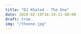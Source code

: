 ```yaml
---
title: "DJ Khaled - The One"
date: 2020-02-19T16:19:11-08:00
draft: true
img: "/theone.jpg"
---
```

